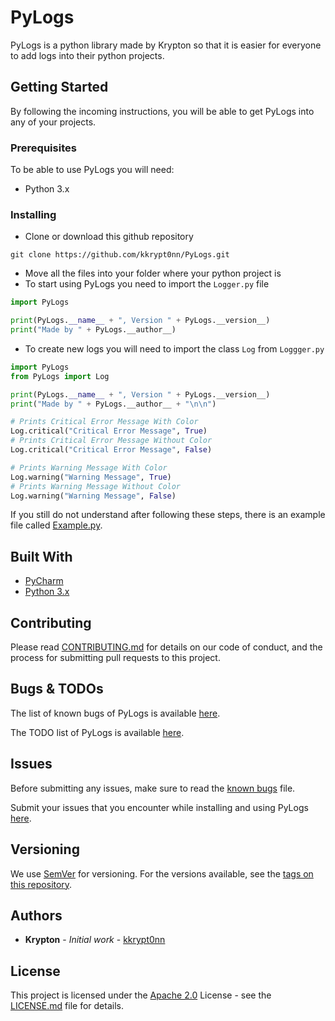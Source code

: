 # PyLogs
PyLogs is a python library made by Krypton so that it is easier for everyone to add logs into their python projects.

## Getting Started
By following the incoming instructions, you will be able to get PyLogs into any of your projects.

### Prerequisites
To be able to use PyLogs you will need:
- Python 3.x

### Installing
- Clone or download this github repository

```
git clone https://github.com/kkrypt0nn/PyLogs.git
```

- Move all the files into your folder where your python project is
- To start using PyLogs you need to import the `Logger.py` file

```python
import PyLogs

print(PyLogs.__name__ + ", Version " + PyLogs.__version__)
print("Made by " + PyLogs.__author__)
```

- To create new logs you will need to import the class `Log` from `Loggger.py`

```python
import PyLogs
from PyLogs import Log

print(PyLogs.__name__ + ", Version " + PyLogs.__version__)
print("Made by " + PyLogs.__author__ + "\n\n")

# Prints Critical Error Message With Color
Log.critical("Critical Error Message", True)
# Prints Critical Error Message Without Color
Log.critical("Critical Error Message", False)

# Prints Warning Message With Color
Log.warning("Warning Message", True)
# Prints Warning Message Without Color
Log.warning("Warning Message", False)
```

If you still do not understand after following these steps, there is an example file called [Example.py](Example.py).

## Built With
- [PyCharm](https://jetbrains.com/pycharm/download)
- [Python 3.x](https://python.org/downloads)

## Contributing
Please read [CONTRIBUTING.md](CONTRIBUTING.md) for details on our code of conduct, and the process for submitting pull requests to this project.

## Bugs & TODOs
The list of known bugs of PyLogs is available [here](BUGS.md).

The TODO list of PyLogs is available [here](TODOS.md).

## Issues
Before submitting any issues, make sure to read the [known bugs](BUGS.md) file.

Submit your issues that you encounter while installing and using PyLogs [here](https://github.com/kkrypt0nn/PyLogs/issues).

## Versioning
We use [SemVer](http://semver.org/) for versioning. For the versions available, see the [tags on this repository](https://github.com/kkrypt0nn/PyLogs/tags).

## Authors
- **Krypton** - *Initial work* - [kkrypt0nn](https://github.com/kkrypt0nn)

## License
This project is licensed under the [Apache 2.0](LICENSE.md) License - see the [LICENSE.md](LICENSE.md) file for details.